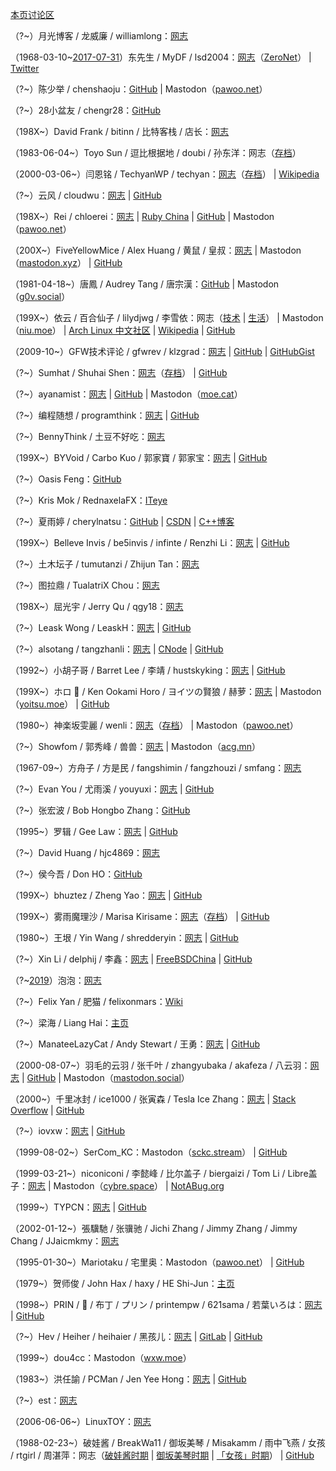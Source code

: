 [本页讨论区](https://github.com/XX-net/XX-Net-dev/issues/85)

（?~）月光博客 / 龙威廉 / williamlong：[网志](https://www.williamlong.info/)

（1968-03-10~[2017-07-31](https://archive.fo/gcCUm)）东先生 / MyDF / lsd2004：[网志](http://127.0.0.1:43110/mydf.bit/)（[ZeroNet](https://zeronet.io/)） | [Twitter](https://web.archive.org/web/20180826044823/https:/twitter.com/MyDF)

（?~）陈少举 / chenshaoju：[GitHub](https://github.com/chenshaoju) | Mastodon（[pawoo.net](https://pawoo.net/@chenshaoju)）

（?~）28小盆友 / chengr28：[GitHub](https://github.com/chengr28)

（198X~）David Frank / bitinn / 比特客栈 / 店长：[网志](https://bitinn.net/)

（1983-06-04~）Toyo Sun / 逗比根据地 / doubi / 孙东洋：网志（[存档](https://web.archive.org/web/20181120103104/https://doub.io/)）

（2000-03-06~）闫恩铭 / TechyanWP / techyan：[网志](https://techyan.me/)（[存档](https://web.archive.org/web/20180224065832/https://techyan.me/)） | [Wikipedia](https://zh.wikipedia.org/wiki/User:Techyan)

（?~）云风 / cloudwu：[网志](https://blog.codingnow.com/) | [GitHub](https://github.com/cloudwu)

（198X~）Rei / chloerei：[网志](https://chloerei.com/posts/) | [Ruby China](https://ruby-china.org/Rei) | [GitHub](https://github.com/chloerei) | Mastodon（[pawoo.net](https://pawoo.net/@Rei)）

（200X~）FiveYellowMice / Alex Huang / 黄鼠 / 皇叔：[网志](https://fiveyellowmice.com/) | Mastodon（[mastodon.xyz](https://mastodon.xyz/@FiveYellowMice)） | [GitHub](https://github.com/FiveYellowMice)

（1981-04-18~）唐鳳 / Audrey Tang / 唐宗漢：[GitHub](https://github.com/audreyt) | Mastodon（[g0v.social](https://g0v.social/@au)）

（199X~）依云 / 百合仙子 / lilydjwg / 李雪依：网志（[技术](https://blog.lilydjwg.me/) | [生活](https://xy.lilydjwg.me/)） | Mastodon（[niu.moe](https://niu.moe/@lilydjwg)） | [Arch Linux 中文社区](https://bbs.archlinuxcn.org/search.php?action=show_user_posts&user_id=159) | [Wikipedia](https://zh.wikipedia.org/wiki/User:Lilydjwg) | [GitHub](https://github.com/lilydjwg)

（2009-10~）GFW技术评论 / gfwrev / klzgrad：[网志](https://gfwrev.blogspot.com/) | [GitHub](https://github.com/klzgrad) | [GitHubGist](https://gist.github.com/klzgrad)

（?~）Sumhat / Shuhai Shen：[网志](https://leonax.net/)（[存档](https://web.archive.org/web/20190126110642/https://leonax.net/)） | [GitHub](https://github.com/sumhat)

（?~）ayanamist：[网志](https://blog.ayanamist.com/) | [GitHub](https://github.com/ayanamist) | Mastodon（[moe.cat](https://moe.cat/@ayanamist)）

（?~）编程随想 / programthink：[网志](https://program-think.blogspot.com/) | [GitHub](https://github.com/programthink)

（?~）BennyThink / 土豆不好吃：[网志](https://www.bennythink.com/)

（199X~）BYVoid / Carbo Kuo / 郭家寶 / 郭家宝：[网志](https://www.byvoid.com/) | [GitHub](https://github.com/BYVoid)

（?~）Oasis Feng：[GitHub](https://github.com/oasisfeng)

（?~）Kris Mok / RednaxelaFX：[ITeye](https://rednaxelafx.iteye.com/)

（?~）夏雨婷 / cherylnatsu：[GitHub](https://github.com/zooxyt) | [CSDN](https://web.archive.org/web/20180217013021/https://blog.csdn.net/cherylnatsu) | [C++博客](https://web.archive.org/web/20190321125939/http://www.cppblog.com/wuwu/)

（199X~）Belleve Invis / be5invis / infinte / Renzhi Li：[网志](https://typeof.net/) | [GitHub](https://github.com/be5invis)

（?~）土木坛子 / tumutanzi / Zhijun Tan：[网志](https://tumutanzi.com/)

（?~）图拉鼎 / TualatriX Chou：[网志](https://imtx.me/)

（198X~）屈光宇 / Jerry Qu / qgy18：[网志](https://imququ.com/)

（?~）Leask Wong / LeaskH：[网志](https://leaskh.com/) | [GitHub](https://github.com/leask)

（?~）alsotang / tangzhanli：[网志](https://fxck.it/) | [CNode](https://cnodejs.org/user/alsotang) | [GitHub](https://github.com/alsotang)

（1992~）小胡子哥 / Barret Lee / 李靖 / hustskyking：[网志](https://www.barretlee.com/entry/) | [GitHub](https://github.com/barretlee)

（199X~）ホロ 🐺 / Ken Ookami Horo / ヨイツの賢狼 / 赫萝：[网志](https://blog.yoitsu.moe/) | Mastodon（[yoitsu.moe](https://yoitsu.moe/@horo)） | [GitHub](https://github.com/KenOokamiHoro)

（1980~）神楽坂雯麗 / wenli：[网志](http://wenli.moe/)（[存档](https://web.archive.org/web/20181226193159/http://wenli.moe/)） | Mastodon（[pawoo.net](https://pawoo.net/@wenli)）

（?~）Showfom / 郭秀峰 / 兽兽：[网志](https://sb.sb/) | Mastodon（[acg.mn](https://acg.mn/@Showfom)）

（1967-09~）方舟子 / 方是民 / fangshimin / fangzhouzi / smfang：[网志](http://www.xysblogs.org/fangzhouzi)

（?~）Evan You / 尤雨溪 / youyuxi：[网志](https://blog.evanyou.me/) | [GitHub](https://github.com/yyx990803)

（?~）张宏波 / Bob Hongbo Zhang：[GitHub](https://github.com/bobzhang)

（1995~）罗辑 / Gee Law：[网志](https://geelaw.blog/) | [GitHub](https://github.com/GeeLaw)

（?~）David Huang / hjc4869：[网志](https://blog.hjc.im/)

（?~）侯今吾 / Don HO：[GitHub](https://github.com/donho)

（199X~）bhuztez / Zheng Yao：[网志](https://bhuztez.github.io/) | [GitHub](https://github.com/bhuztez)

（199X~）雾雨魔理沙 / Marisa Kirisame：[网志](https://marisa.moe/)（[存档](https://web.archive.org/web/20190116160652/http://marisa.moe/)） | [GitHub](https://github.com/MarisaKirisame)

（1980~）王垠 / Yin Wang / shredderyin：[网志](http://www.yinwang.org/) | [GitHub](https://github.com/yinwang0)

（?~）Xin Li / delphij / 李鑫：[网志](https://blog.delphij.net/) | [FreeBSDChina](https://wiki.freebsdchina.org/user/delphij) | [GitHub](https://github.com/delphij)

（?~[2019](https://archive.fo/7jNti)）泡泡：[网志](https://pao-pao.net/articles)

（?~）Felix Yan / 肥猫 / felixonmars：[Wiki](https://felixc.at/)

（?~）梁海 / Liang Hai：[主页](https://lianghai.github.io/)

（?~）ManateeLazyCat / Andy Stewart / 王勇：[网志](https://manateelazycat.github.io/) | [GitHub](https://github.com/manateelazycat)

（2000-08-07~）羽毛的云羽 / 张千叶 / zhangyubaka / akafeza / 八云羽：[网志](https://oao.moe/) | [GitHub](https://github.com/zhangyubaka) | Mastodon（[mastodon.social](https://mastodon.social/@zhangyubaka)）

（2000~）千里冰封 / ice1000 / 张寅森 / Tesla Ice Zhang：[网志](https://ice1000.org/) | [Stack Overflow](https://stackoverflow.com/users/7083401/ice1000) | [GitHub](https://github.com/ice1000)

（?~）iovxw：[网志](https://iovxw.net/) | [GitHub](https://github.com/iovxw)

（1999-08-02~）SerCom_KC：Mastodon（[sckc.stream](https://sckc.stream/@SerCom_KC)） | [GitHub](https://github.com/SerCom-KC)

（1999-03-21~）niconiconi / 李懿峰 / 比尔盖子 / biergaizi / Tom Li / Libre盖子：[网志](https://tomli.blog/) | Mastodon（[cybre.space](https://cybre.space/@niconiconi)） | [NotABug.org](https://notabug.org/niconiconi)

（1999~）TYPCN：[网志](https://typcn.com/blog) | [GitHub](https://github.com/typcn)

（2002-01-12~）張驥馳 / 张骥驰 / Jichi Zhang / Jimmy Zhang / Jimmy Chang / JJaicmkmy：[网志](https://jichi.ca/)

（1995-01-30~）Mariotaku / 宅里奥：Mastodon（[pawoo.net](https://pawoo.net/@mariotaku)） | [GitHub](https://github.com/mariotaku)

（1979~）贺师俊 / John Hax / haxy / HE Shi-Jun：[主页](https://johnhax.net/)

（1998~）PRIN / 🍮 / 布丁 / プリン / printempw / 621sama / 若葉いろは：[网志](https://blessing.studio/) | [GitHub](https://github.com/printempw)

（?~）Hev / Heiher / heihaier / 黑孩儿：[网志](https://hev.cc/) | [GitLab](https://gitlab.com/hev) | [GitHub](https://github.com/heiher)

（1999~）dou4cc：Mastodon（[wxw.moe](https://wxw.moe/@dou4cc)）

（1983~）洪任諭 / PCMan / Jen Yee Hong：[网志](https://pcmanx.blogspot.com/) | [GitHub](https://github.com/PCMan)

（?~）est：[网志](https://blog.est.im/)

（2006-06-06~）LinuxTOY：[网志](https://linuxtoy.org/)

（1988-02-23~）破娃酱 / BreakWa11 / 御坂美琴 / Misakamm / 雨中飞燕 / 女孩 / rtgirl / 周湛萍：网志（[破娃酱时期](https://web.archive.org/web/20170727123808/https://breakwa11.blogspot.com/) | [御坂美琴时期](https://web.archive.org/web/20161120142409/https://misakamm.com/blog/) | [「女孩」时期](https://web.archive.org/web/20140225214012/http://blog.sina.com.cn/rtgirl)） | [GitHub](https://github.com/breakwa11)